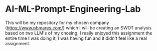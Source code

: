 # AI-ML-Prompt-Engineering-Lab
This will be my repository for my chosen company (https://www.pbmares.com/) which I will be creating an SWOT analysis based on two LLM's of my chosing. I really enjoyed this assignment the entire time I was doing it, I was having fun and it didn't feel like a real assignment.
